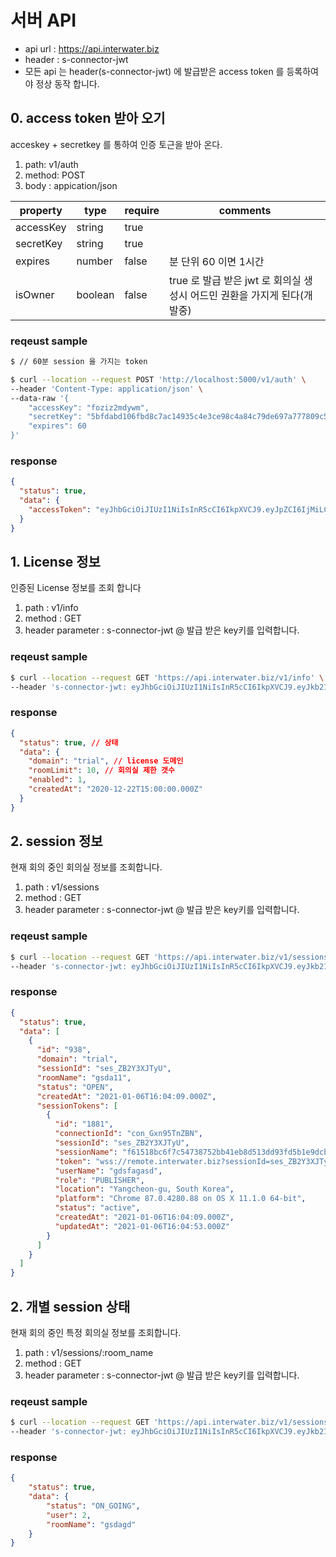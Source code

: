 # 서버 API

- api url : <https://api.interwater.biz>
- header : s-connector-jwt
- 모든 api 는 header(s-connector-jwt) 에 발급받은 access token 를 등록하여야 정상 동작 합니다.

## 0. access token 받아 오기

acceskey + secretkey 를 통하여 인증 토근을 받아 온다.

1. path: v1/auth
2. method: POST
3. body : appication/json

| property  | type    | require | comments                                                                 |
| --------- | ------- | ------- | ------------------------------------------------------------------------ |
| accessKey | string  | true    |                                                                          |
| secretKey | string  | true    |                                                                          |
| expires   | number  | false   | 분 단위 60 이면 1시간                                                    |
| isOwner   | boolean | false   | true 로 발급 받은 jwt 로 회의실 생성시 어드민 권환을 가지게 된다(개발중) |

### reqeust sample

```bash
$ // 60분 session 을 가지는 token

$ curl --location --request POST 'http://localhost:5000/v1/auth' \
--header 'Content-Type: application/json' \
--data-raw '{
    "accessKey": "foziz2mdywm",
    "secretKey": "5bfdabd106fbd8c7ac14935c4e3ce98c4a84c79de697a777809c533f3b9232d116b697bf682ea43fca3a88ee6da62fb14e0f9e7805cf54feb0d38451de24eb333b368b155199272a96289bb70b21fa80bf418af5defe54d771443b80e2fb70beaeba8c59c1aa07aa298ea16c6696f3fd876ae7339adb1c349d14668458651e2a78a7f9094ad52a2ad86b01",
    "expires": 60
}'
```

### response

```json
{
  "status": true,
  "data": {
    "accessToken": "eyJhbGciOiJIUzI1NiIsInR5cCI6IkpXVCJ9.eyJpZCI6IjMiLCJkb21haW4iOiJodHRwczovL3JlYWRtZS5pbnRlcndhdGVyLmJpeiIsImFjY2Vzc0tleSI6ImZveml6Mm1keXdtIiwiaWF0IjoxNjEwMjU5NDUzLCJleHAiOjE2MTAyNjMwNTN9.bI3YamUjo3MZ_443Hj31nwOEkD_f16XLAuIVCtXlyzY"
  }
}
```

## 1. License 정보

인증된 License 정보를 조회 합니다

1. path : v1/info
2. method : GET
3. header parameter : s-connector-jwt
   @ 발급 받은 key키를 입력합니다.

### reqeust sample

```bash
$ curl --location --request GET 'https://api.interwater.biz/v1/info' \
--header 's-connector-jwt: eyJhbGciOiJIUzI1NiIsInR5cCI6IkpXVCJ9.eyJkb21haW4iOiJ0cmlhbCIsImVudiI6InByb2QiLCJpc1RyaWFsIjp0cnVlLCJjb21wYW55X25hbWUiOiJzLWNvbm5lY3RvciIsImlhdCI6MTYwOTA2Nzc3MCwiZXhwIjoxNjA5MTU0MTcwfQ.U7qDLxWGerdc24b3bm6UuS_sh6e2s7R_cI20loivcKk'

```

### response

```json
{
  "status": true, // 상태
  "data": {
    "domain": "trial", // license 도메인
    "roomLimit": 10, // 회의실 제한 갯수
    "enabled": 1,
    "createdAt": "2020-12-22T15:00:00.000Z"
  }
}
```

## 2. session 정보

현재 회의 중인 회의실 정보를 조회합니다.

1. path : v1/sessions
2. method : GET
3. header parameter : s-connector-jwt
   @ 발급 받은 key키를 입력합니다.

### reqeust sample

```bash
$ curl --location --request GET 'https://api.interwater.biz/v1/sessions' \
--header 's-connector-jwt: eyJhbGciOiJIUzI1NiIsInR5cCI6IkpXVCJ9.eyJkb21haW4iOiJ0cmlhbCIsImVudiI6InByb2QiLCJpc1RyaWFsIjp0cnVlLCJjb21wYW55X25hbWUiOiJzLWNvbm5lY3RvciIsImlhdCI6MTYwOTA2Nzc3MCwiZXhwIjoxNjA5MTU0MTcwfQ.U7qDLxWGerdc24b3bm6UuS_sh6e2s7R_cI20loivcKk'

```

### response

```json
{
  "status": true,
  "data": [
    {
      "id": "938",
      "domain": "trial",
      "sessionId": "ses_ZB2Y3XJTyU",
      "roomName": "gsda11",
      "status": "OPEN",
      "createdAt": "2021-01-06T16:04:09.000Z",
      "sessionTokens": [
        {
          "id": "1881",
          "connectionId": "con_Gxn95TnZBN",
          "sessionId": "ses_ZB2Y3XJTyU",
          "sessionName": "f61518bc6f7c54738752bb41eb8d513dd93fd5b1e9dcb4dbb1742c6e04e5df26",
          "token": "wss://remote.interwater.biz?sessionId=ses_ZB2Y3XJTyU&token=tok_IxZzOIomwGzJxDHO&role=PUBLISHER&versi",
          "userName": "gdsfagasd",
          "role": "PUBLISHER",
          "location": "Yangcheon-gu, South Korea",
          "platform": "Chrome 87.0.4280.88 on OS X 11.1.0 64-bit",
          "status": "active",
          "createdAt": "2021-01-06T16:04:09.000Z",
          "updatedAt": "2021-01-06T16:04:53.000Z"
        }
      ]
    }
  ]
}
```

## 2. 개별 session 상태

현재 회의 중인 특정 회의실 정보를 조회합니다.

1. path : v1/sessions/:room_name
2. method : GET
3. header parameter : s-connector-jwt
   @ 발급 받은 key키를 입력합니다.

### reqeust sample

```bash
$ curl --location --request GET 'https://api.interwater.biz/v1/sessions/room_name' \
--header 's-connector-jwt: eyJhbGciOiJIUzI1NiIsInR5cCI6IkpXVCJ9.eyJkb21haW4iOiJ0cmlhbCIsImVudiI6InByb2QiLCJpc1RyaWFsIjp0cnVlLCJjb21wYW55X25hbWUiOiJzLWNvbm5lY3RvciIsImlhdCI6MTYwOTA2Nzc3MCwiZXhwIjoxNjA5MTU0MTcwfQ.U7qDLxWGerdc24b3bm6UuS_sh6e2s7R_cI20loivcKk'

```

### response

```json
{
    "status": true,
    "data": {
        "status": "ON_GOING",
        "user": 2,
        "roomName": "gsdagd"
    }
}
```

